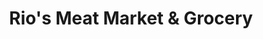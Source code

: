 ---
title: "Rio's Meat Market & Grocery"
url: /pompano-beach/rios-meat-market-und-grocery/
shop: Supermarkt
---